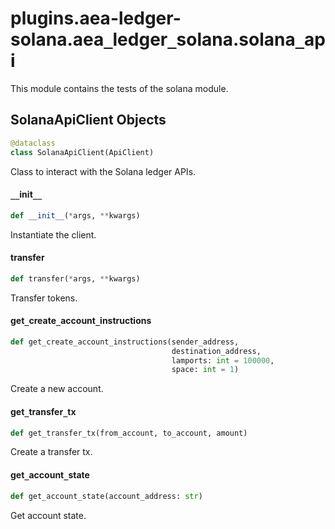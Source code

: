 <a id="plugins.aea-ledger-solana.aea_ledger_solana.solana_api"></a>

# plugins.aea-ledger-solana.aea`_`ledger`_`solana.solana`_`api

This module contains the tests of the solana module.

<a id="plugins.aea-ledger-solana.aea_ledger_solana.solana_api.SolanaApiClient"></a>

## SolanaApiClient Objects

```python
@dataclass
class SolanaApiClient(ApiClient)
```

Class to interact with the Solana ledger APIs.

<a id="plugins.aea-ledger-solana.aea_ledger_solana.solana_api.SolanaApiClient.__init__"></a>

#### `__`init`__`

```python
def __init__(*args, **kwargs)
```

Instantiate the client.

<a id="plugins.aea-ledger-solana.aea_ledger_solana.solana_api.SolanaApiClient.transfer"></a>

#### transfer

```python
def transfer(*args, **kwargs)
```

Transfer tokens.

<a id="plugins.aea-ledger-solana.aea_ledger_solana.solana_api.SolanaApiClient.get_create_account_instructions"></a>

#### get`_`create`_`account`_`instructions

```python
def get_create_account_instructions(sender_address,
                                    destination_address,
                                    lamports: int = 100000,
                                    space: int = 1)
```

Create a new account.

<a id="plugins.aea-ledger-solana.aea_ledger_solana.solana_api.SolanaApiClient.get_transfer_tx"></a>

#### get`_`transfer`_`tx

```python
def get_transfer_tx(from_account, to_account, amount)
```

Create a transfer tx.

<a id="plugins.aea-ledger-solana.aea_ledger_solana.solana_api.SolanaApiClient.get_account_state"></a>

#### get`_`account`_`state

```python
def get_account_state(account_address: str)
```

Get account state.

